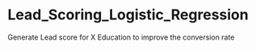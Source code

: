 # Lead_Scoring_Logistic_Regression
Generate Lead score for X Education to improve the conversion rate
